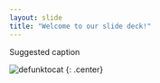 ```yaml
---
layout: slide
title: "Welcome to our slide deck!"
---
```


Suggested caption

![defunktocat](https://octodex.github.com/images/defunktocat.png)
{: .center}
